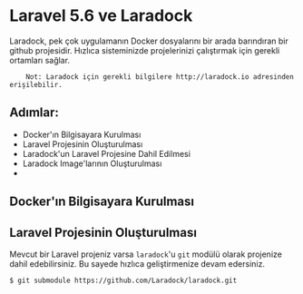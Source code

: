 
# Laravel 5.6 ve Laradock

Laradock, pek çok uygulamanın Docker dosyalarını bir arada barındıran bir github projesidir. Hızlıca sisteminizde projelerinizi çalıştırmak için gerekli ortamları sağlar.

```
	Not: Laradock için gerekli bilgilere http://laradock.io adresinden erişilebilir.
```

## Adımlar:

- Docker'ın Bilgisayara Kurulması
- Laravel Projesinin Oluşturulması
- Laradock'un Laravel Projesine Dahil Edilmesi
- Laradock Image'larının Oluşturulması
- 


## Docker'ın Bilgisayara Kurulması

## Laravel Projesinin Oluşturulması

Mevcut bir Laravel projeniz varsa `laradock`'u `git` modülü olarak projenize dahil edebilirsiniz. Bu sayede hızlıca geliştirmenize devam edersiniz.


```sh
$ git submodule https://github.com/Laradock/laradock.git
```


